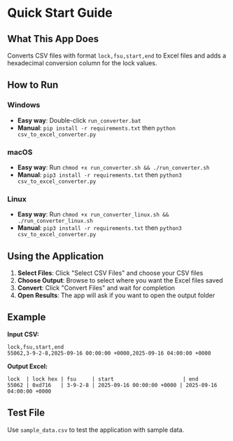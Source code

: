 # Quick Start Guide

## What This App Does
Converts CSV files with format `lock,fsu,start,end` to Excel files and adds a hexadecimal conversion column for the lock values.

## How to Run

### Windows
- **Easy way**: Double-click `run_converter.bat`
- **Manual**: `pip install -r requirements.txt` then `python csv_to_excel_converter.py`

### macOS
- **Easy way**: Run `chmod +x run_converter.sh && ./run_converter.sh`
- **Manual**: `pip3 install -r requirements.txt` then `python3 csv_to_excel_converter.py`

### Linux
- **Easy way**: Run `chmod +x run_converter_linux.sh && ./run_converter_linux.sh`
- **Manual**: `pip3 install -r requirements.txt` then `python3 csv_to_excel_converter.py`

## Using the Application

1. **Select Files**: Click "Select CSV Files" and choose your CSV files
2. **Choose Output**: Browse to select where you want the Excel files saved
3. **Convert**: Click "Convert Files" and wait for completion
4. **Open Results**: The app will ask if you want to open the output folder

## Example
**Input CSV:**
```
lock,fsu,start,end
55062,3-9-2-8,2025-09-16 00:00:00 +0000,2025-09-16 04:00:00 +0000
```

**Output Excel:**
```
lock  | lock hex | fsu     | start                      | end
55062 | 0xd716   | 3-9-2-8 | 2025-09-16 00:00:00 +0000 | 2025-09-16 04:00:00 +0000
```

## Test File
Use `sample_data.csv` to test the application with sample data.
